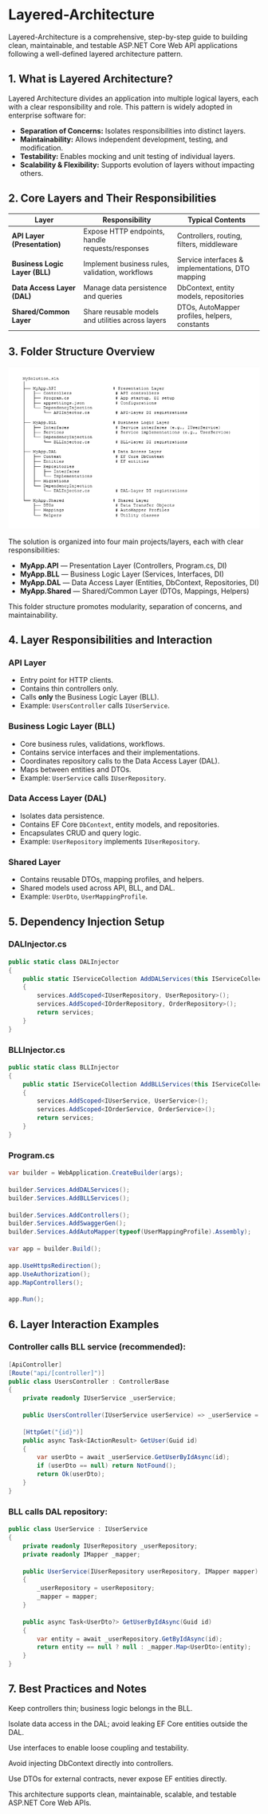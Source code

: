 # Layered-Architecture

Layered-Architecture is a comprehensive, step-by-step guide to building clean, maintainable, and testable ASP.NET Core Web API applications following a well-defined layered architecture pattern.


## 1. What is Layered Architecture?

Layered Architecture divides an application into multiple logical layers, each with a clear responsibility and role. This pattern is widely adopted in enterprise software for:

- **Separation of Concerns:** Isolates responsibilities into distinct layers.
- **Maintainability:** Allows independent development, testing, and modification.
- **Testability:** Enables mocking and unit testing of individual layers.
- **Scalability & Flexibility:** Supports evolution of layers without impacting others.



## 2. Core Layers and Their Responsibilities

| Layer                   | Responsibility                              | Typical Contents                                  |
|-------------------------|---------------------------------------------|--------------------------------------------------|
| **API Layer (Presentation)** | Expose HTTP endpoints, handle requests/responses | Controllers, routing, filters, middleware         |
| **Business Logic Layer (BLL)** | Implement business rules, validation, workflows | Service interfaces & implementations, DTO mapping |
| **Data Access Layer (DAL)**   | Manage data persistence and queries          | DbContext, entity models, repositories             |
| **Shared/Common Layer**       | Share reusable models and utilities across layers | DTOs, AutoMapper profiles, helpers, constants      |



## 3. Folder Structure Overview

![Folder Structure](https://github.com/mmrradif/Layered-Architecture/blob/3e4502ce811fc95b9597c2f8c32516f5a1076691/Folder%20Structure.png)

The solution is organized into four main projects/layers, each with clear responsibilities:

- **MyApp.API** — Presentation Layer (Controllers, Program.cs, DI)
- **MyApp.BLL** — Business Logic Layer (Services, Interfaces, DI)
- **MyApp.DAL** — Data Access Layer (Entities, DbContext, Repositories, DI)
- **MyApp.Shared** — Shared/Common Layer (DTOs, Mappings, Helpers)

This folder structure promotes modularity, separation of concerns, and maintainability.



## 4. Layer Responsibilities and Interaction

### API Layer
- Entry point for HTTP clients.
- Contains thin controllers only.
- Calls **only** the Business Logic Layer (BLL).
- Example: `UsersController` calls `IUserService`.

### Business Logic Layer (BLL)
- Core business rules, validations, workflows.
- Contains service interfaces and their implementations.
- Coordinates repository calls to the Data Access Layer (DAL).
- Maps between entities and DTOs.
- Example: `UserService` calls `IUserRepository`.

### Data Access Layer (DAL)
- Isolates data persistence.
- Contains EF Core `DbContext`, entity models, and repositories.
- Encapsulates CRUD and query logic.
- Example: `UserRepository` implements `IUserRepository`.

### Shared Layer
- Contains reusable DTOs, mapping profiles, and helpers.
- Shared models used across API, BLL, and DAL.
- Example: `UserDto`, `UserMappingProfile`.



## 5. Dependency Injection Setup

### DALInjector.cs

```csharp
public static class DALInjector
{
    public static IServiceCollection AddDALServices(this IServiceCollection services)
    {
        services.AddScoped<IUserRepository, UserRepository>();
        services.AddScoped<IOrderRepository, OrderRepository>();
        return services;
    }
}
```

### BLLInjector.cs

```csharp
public static class BLLInjector
{
    public static IServiceCollection AddBLLServices(this IServiceCollection services)
    {
        services.AddScoped<IUserService, UserService>();
        services.AddScoped<IOrderService, OrderService>();
        return services;
    }
}
```

### Program.cs

```csharp
var builder = WebApplication.CreateBuilder(args);

builder.Services.AddDALServices();
builder.Services.AddBLLServices();

builder.Services.AddControllers();
builder.Services.AddSwaggerGen();
builder.Services.AddAutoMapper(typeof(UserMappingProfile).Assembly);

var app = builder.Build();

app.UseHttpsRedirection();
app.UseAuthorization();
app.MapControllers();

app.Run();
```


## 6. Layer Interaction Examples

### Controller calls BLL service (recommended):

```csharp
[ApiController]
[Route("api/[controller]")]
public class UsersController : ControllerBase
{
    private readonly IUserService _userService;

    public UsersController(IUserService userService) => _userService = userService;

    [HttpGet("{id}")]
    public async Task<IActionResult> GetUser(Guid id)
    {
        var userDto = await _userService.GetUserByIdAsync(id);
        if (userDto == null) return NotFound();
        return Ok(userDto);
    }
}
```


### BLL calls DAL repository:

```csharp
public class UserService : IUserService
{
    private readonly IUserRepository _userRepository;
    private readonly IMapper _mapper;

    public UserService(IUserRepository userRepository, IMapper mapper)
    {
        _userRepository = userRepository;
        _mapper = mapper;
    }

    public async Task<UserDto?> GetUserByIdAsync(Guid id)
    {
        var entity = await _userRepository.GetByIdAsync(id);
        return entity == null ? null : _mapper.Map<UserDto>(entity);
    }
}

```

## 7. Best Practices and Notes
Keep controllers thin; business logic belongs in the BLL.

Isolate data access in the DAL; avoid leaking EF Core entities outside the DAL.

Use interfaces to enable loose coupling and testability.

Avoid injecting DbContext directly into controllers.

Use DTOs for external contracts, never expose EF entities directly.

This architecture supports clean, maintainable, scalable, and testable ASP.NET Core Web APIs.
